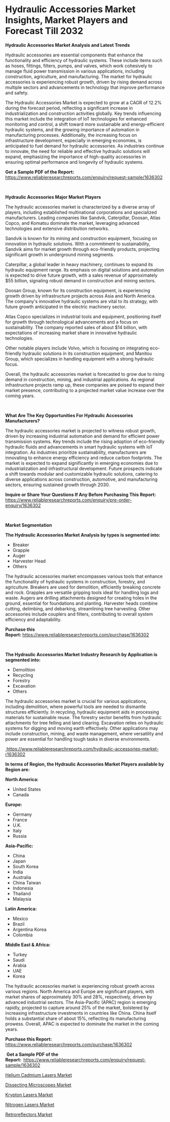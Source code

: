 <p><h1>Hydraulic Accessories Market Insights, Market Players and Forecast Till 2032</h1></p><p><strong>Hydraulic Accessories Market Analysis and Latest Trends</strong></p>
<p><p>Hydraulic accessories are essential components that enhance the functionality and efficiency of hydraulic systems. These include items such as hoses, fittings, filters, pumps, and valves, which work cohesively to manage fluid power transmission in various applications, including construction, agriculture, and manufacturing. The market for hydraulic accessories is experiencing robust growth, driven by rising demand across multiple sectors and advancements in technology that improve performance and safety.</p><p>The Hydraulic Accessories Market is expected to grow at a CAGR of 12.2% during the forecast period, reflecting a significant increase in industrialization and construction activities globally. Key trends influencing this market include the integration of IoT technologies for enhanced monitoring and control, a shift toward more sustainable and energy-efficient hydraulic systems, and the growing importance of automation in manufacturing processes. Additionally, the increasing focus on infrastructure development, especially in emerging economies, is anticipated to fuel demand for hydraulic accessories. As industries continue to innovate, the need for reliable and effective hydraulic solutions will expand, emphasizing the importance of high-quality accessories in ensuring optimal performance and longevity of hydraulic systems.</p></p>
<p><strong>Get a Sample PDF of the Report:&nbsp;</strong> <a href="https://www.reliableresearchreports.com/enquiry/request-sample/1636302?utm_campaign=16&utm_medium=2&utm_source=Github&utm_content=ia&utm_term=08042025&utm_id=hydraulic-accessories">https://www.reliableresearchreports.com/enquiry/request-sample/1636302</a></p>
<p>&nbsp;</p>
<p><strong>Hydraulic Accessories Major Market Players</strong></p>
<p><p>The hydraulic accessories market is characterized by a diverse array of players, including established multinational corporations and specialized manufacturers. Leading companies like Sandvik, Caterpillar, Doosan, Atlas Copco, and Komatsu dominate the market, leveraging advanced technologies and extensive distribution networks.</p><p>Sandvik is known for its mining and construction equipment, focusing on innovation in hydraulic solutions. With a commitment to sustainability, Sandvik aims for market growth through eco-friendly products, projecting significant growth in underground mining segments.</p><p>Caterpillar, a global leader in heavy machinery, continues to expand its hydraulic equipment range. Its emphasis on digital solutions and automation is expected to drive future growth, with a sales revenue of approximately $55 billion, signaling robust demand in construction and mining sectors.</p><p>Doosan Group, known for its construction equipment, is experiencing growth driven by infrastructure projects across Asia and North America. The company's innovative hydraulic systems are vital to its strategy, with future growth anticipated in the electric machinery sector.</p><p>Atlas Copco specializes in industrial tools and equipment, positioning itself for growth through technological advancements and a focus on sustainability. The company reported sales of about $14 billion, with expectations of increasing market share in innovative hydraulic technologies.</p><p>Other notable players include Volvo, which is focusing on integrating eco-friendly hydraulic solutions in its construction equipment, and Manitou Group, which specializes in handling equipment with a strong hydraulic focus.</p><p>Overall, the hydraulic accessories market is forecasted to grow due to rising demand in construction, mining, and industrial applications. As regional infrastructure projects ramp up, these companies are poised to expand their market presence, contributing to a projected market value increase over the coming years.</p></p>
<p>&nbsp;</p>
<p><strong>What Are The Key Opportunities For Hydraulic Accessories Manufacturers?</strong></p>
<p><p>The hydraulic accessories market is projected to witness robust growth, driven by increasing industrial automation and demand for efficient power transmission systems. Key trends include the rising adoption of eco-friendly hydraulic fluids and advancements in smart hydraulic systems with IoT integration. As industries prioritize sustainability, manufacturers are innovating to enhance energy efficiency and reduce carbon footprints. The market is expected to expand significantly in emerging economies due to industrialization and infrastructural development. Future prospects indicate a shift towards modular and customizable hydraulic solutions, catering to diverse applications across construction, automotive, and manufacturing sectors, ensuring sustained growth through 2030.</p></p>
<p><strong>Inquire or Share Your Questions If Any Before Purchasing This Report:</strong> <a href="https://www.reliableresearchreports.com/enquiry/pre-order-enquiry/1636302?utm_campaign=16&utm_medium=2&utm_source=Github&utm_content=ia&utm_term=08042025&utm_id=hydraulic-accessories">https://www.reliableresearchreports.com/enquiry/pre-order-enquiry/1636302</a></p>
<p>&nbsp;</p>
<p><strong>Market Segmentation</strong></p>
<p><strong>The Hydraulic Accessories Market Analysis by types is segmented into:</strong></p>
<p><ul><li>Breaker</li><li>Grapple</li><li>Auger</li><li>Harvester Head</li><li>Others</li></ul></p>
<p><p>The hydraulic accessories market encompasses various tools that enhance the functionality of hydraulic systems in construction, forestry, and agriculture. Breakers are used for demolition, efficiently breaking concrete and rock. Grapples are versatile gripping tools ideal for handling logs and waste. Augers are drilling attachments designed for creating holes in the ground, essential for foundations and planting. Harvester heads combine cutting, delimbing, and debarking, streamlining tree harvesting. Other accessories include couplers and filters, contributing to overall system efficiency and adaptability.</p></p>
<p><strong>Purchase this Report:&nbsp;</strong><a href="https://www.reliableresearchreports.com/purchase/1636302?utm_campaign=16&utm_medium=2&utm_source=Github&utm_content=ia&utm_term=08042025&utm_id=hydraulic-accessories">https://www.reliableresearchreports.com/purchase/1636302</a></p>
<p>&nbsp;</p>
<p><strong>The Hydraulic Accessories Market Industry Research by Application is segmented into:</strong></p>
<p><ul><li>Demolition</li><li>Recycling</li><li>Forestry</li><li>Excavation</li><li>Others</li></ul></p>
<p><p>The hydraulic accessories market is crucial for various applications, including demolition, where powerful tools are needed to dismantle structures efficiently. In recycling, hydraulic equipment aids in processing materials for sustainable reuse. The forestry sector benefits from hydraulic attachments for tree felling and land clearing. Excavation relies on hydraulic systems for digging and moving earth effectively. Other applications may include construction, mining, and waste management, where versatility and power are essential for handling tough tasks in diverse environments.</p></p>
<p><a href="https://www.reliableresearchreports.com/hydraulic-accessories-market-r1636302?utm_campaign=16&utm_medium=2&utm_source=Github&utm_content=ia&utm_term=08042025&utm_id=hydraulic-accessories">&nbsp;https://www.reliableresearchreports.com/hydraulic-accessories-market-r1636302</a></p>
<p><strong>In terms of Region, the Hydraulic Accessories Market Players available by Region are:</strong></p>
<p>
    <p> <strong> North America: </strong>
        <ul>
            <li>United States</li>
            <li>Canada</li>
        </ul>
        </p> 
    <p> <strong> Europe: </strong>
        <ul>
            <li>Germany</li>
            <li>France</li>
            <li>U.K.</li>
            <li>Italy</li>
            <li>Russia</li>
        </ul>
        </p> 
    <p> <strong> Asia-Pacific: </strong>
        <ul>
            <li>China</li>
            <li>Japan</li>
            <li>South Korea</li>
            <li>India</li>
            <li>Australia</li>
            <li>China Taiwan</li>
            <li>Indonesia</li>
            <li>Thailand</li>
            <li>Malaysia</li>
        </ul>
        </p> 
    <p> <strong> Latin America: </strong>
        <ul>
            <li>Mexico</li>
            <li>Brazil</li>
            <li>Argentina Korea</li>
            <li>Colombia</li>
        </ul>
        </p> 
    <p> <strong> Middle East & Africa: </strong>
        <ul>
            <li>Turkey</li>
            <li>Saudi</li>
            <li>Arabia</li>
            <li>UAE</li>
            <li>Korea</li>
        </ul>
    </p>
    </p>
<p><p>The hydraulic accessories market is experiencing robust growth across various regions. North America and Europe are significant players, with market shares of approximately 30% and 28%, respectively, driven by advanced industrial sectors. The Asia-Pacific (APAC) region is emerging rapidly, projected to capture around 25% of the market, bolstered by increasing infrastructure investments in countries like China. China itself holds a substantial share of about 15%, reflecting its manufacturing prowess. Overall, APAC is expected to dominate the market in the coming years.</p></p>
<p><strong>Purchase this Report: </strong><a href="https://www.reliableresearchreports.com/purchase/1636302?utm_campaign=16&utm_medium=2&utm_source=Github&utm_content=ia&utm_term=08042025&utm_id=hydraulic-accessories">https://www.reliableresearchreports.com/purchase/1636302</a></p>
<p>&nbsp;<strong>Get a Sample PDF of the Report:&nbsp;&nbsp;</strong><a href="https://www.reliableresearchreports.com/enquiry/request-sample/1636302?utm_campaign=16&utm_medium=2&utm_source=Github&utm_content=ia&utm_term=08042025&utm_id=hydraulic-accessories">https://www.reliableresearchreports.com/enquiry/request-sample/1636302</a></p>
<p><strong></strong></p>
<p><p><a href="https://github.com/lelkohydesyj/Market-Research-Report-List-1/blob/main/helium-cadmium-lasers-market.md?utm_campaign=16&utm_medium=2&utm_source=Github&utm_content=ia&utm_term=08042025&utm_id=hydraulic-accessories">Helium Cadmium Lasers Market</a></p><p><a href="https://github.com/mehakmiamid1/Market-Research-Report-List-1/blob/main/dissecting-microscopes-market.md?utm_campaign=16&utm_medium=2&utm_source=Github&utm_content=ia&utm_term=08042025&utm_id=hydraulic-accessories">Dissecting Microscopes Market</a></p><p><a href="https://github.com/thanenegenqa/Market-Research-Report-List-1/blob/main/krypton-lasers-market.md?utm_campaign=16&utm_medium=2&utm_source=Github&utm_content=ia&utm_term=08042025&utm_id=hydraulic-accessories">Krypton Lasers Market</a></p><p><a href="https://github.com/cezilfinerv9/Market-Research-Report-List-1/blob/main/nitrogen-lasers-market.md?utm_campaign=16&utm_medium=2&utm_source=Github&utm_content=ia&utm_term=08042025&utm_id=hydraulic-accessories">Nitrogen Lasers Market</a></p><p><a href="https://github.com/cachaskluwe/Market-Research-Report-List-1/blob/main/retroreflectors-market.md?utm_campaign=16&utm_medium=2&utm_source=Github&utm_content=ia&utm_term=08042025&utm_id=hydraulic-accessories">Retroreflectors Market</a></p></p>